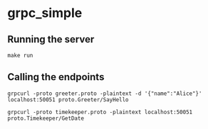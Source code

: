# grpc_simple

## Running the server

```
make run
```

## Calling the endpoints
```
grpcurl -proto greeter.proto -plaintext -d '{"name":"Alice"}' localhost:50051 proto.Greeter/SayHello

grpcurl -proto timekeeper.proto -plaintext localhost:50051 proto.Timekeeper/GetDate 
```
